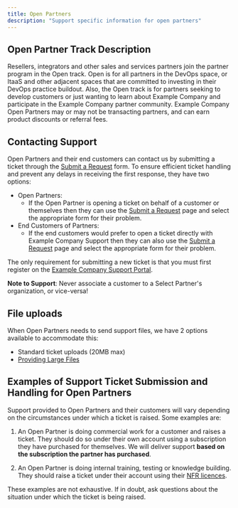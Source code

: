 ```yaml
---
title: Open Partners
description: "Support specific information for open partners"
---
```


## Open Partner Track Description

Resellers, integrators and other sales and services partners join the
partner program in the Open track. Open is for all partners in the DevOps
space, or ItaaS and other adjacent spaces that are committed to investing
in their DevOps practice buildout. Also, the Open track is for partners seeking
to develop customers or just wanting to learn about Example Company and participate in
the Example Company partner community. Example Company Open Partners may or may not be
transacting partners, and can earn product discounts or referral fees.

## Contacting Support

Open Partners and their end customers can contact us by submitting a ticket through the [Submit a Request](https://support.example_company.com/hc/en-us/requests/new) form. To ensure efficient ticket handling and prevent any delays in receiving the first response, they have two options:

- Open Partners:
  - If the Open Partner is opening a ticket on behalf of a customer or themselves then they can use the [Submit a Request](https://support.example_company.com/hc/en-us/requests/new) page and select the appropriate form for their problem.
- End Customers of Partners:
  - If the end customers would prefer to open a ticket directly with Example Company Support then they can also use the [Submit a Request](https://support.example_company.com/hc/en-us/requests/new) page and select the appropriate form for their problem.

The only requirement for submitting a new ticket is that you must first register on the [Example Company Support Portal](https://about.example_company.com/support/portal/).

**Note to Support**: Never associate a customer to a Select Partner's organization, or vice-versa!

## File uploads

When Open Partners needs to send support files, we have 2 options
available to accommodate this:

- Standard ticket uploads (20MB max)
- [Providing Large Files](https://about.example_company.com/support/providing-large-files/#other-methods)

## Examples of Support Ticket Submission and Handling for Open Partners

Support provided to Open Partners and their customers will vary depending on
the circumstances under which a ticket is raised. Some examples are:

1. An Open Partner is doing commercial work for a customer and raises a
   ticket. They should do so under their own account using a subscription
   they have purchased for themselves. We will deliver support **based on the
   subscription the partner has purchased**.

1. An Open Partner is doing internal training, testing or knowledge
   building. They should raise a ticket under their account using their
   [NFR licences](/handbook/resellers/#nfr-programpolicy).

These examples are not exhaustive. If in doubt, ask questions about the
situation under which the ticket is being raised.
